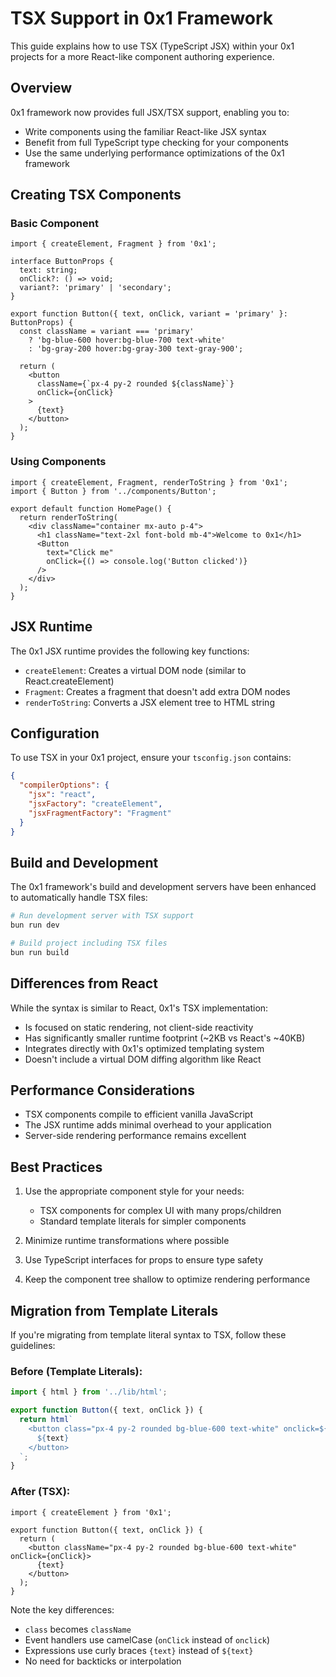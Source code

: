 # TSX Support in 0x1 Framework

This guide explains how to use TSX (TypeScript JSX) within your 0x1 projects for a more React-like component authoring experience.

## Overview

0x1 framework now provides full JSX/TSX support, enabling you to:

- Write components using the familiar React-like JSX syntax
- Benefit from full TypeScript type checking for your components
- Use the same underlying performance optimizations of the 0x1 framework

## Creating TSX Components

### Basic Component

```tsx
import { createElement, Fragment } from '0x1';

interface ButtonProps {
  text: string;
  onClick?: () => void;
  variant?: 'primary' | 'secondary';
}

export function Button({ text, onClick, variant = 'primary' }: ButtonProps) {
  const className = variant === 'primary' 
    ? 'bg-blue-600 hover:bg-blue-700 text-white' 
    : 'bg-gray-200 hover:bg-gray-300 text-gray-900';
    
  return (
    <button 
      className={`px-4 py-2 rounded ${className}`} 
      onClick={onClick}
    >
      {text}
    </button>
  );
}
```

### Using Components

```tsx
import { createElement, Fragment, renderToString } from '0x1';
import { Button } from '../components/Button';

export default function HomePage() {
  return renderToString(
    <div className="container mx-auto p-4">
      <h1 className="text-2xl font-bold mb-4">Welcome to 0x1</h1>
      <Button 
        text="Click me" 
        onClick={() => console.log('Button clicked')} 
      />
    </div>
  );
}
```

## JSX Runtime

The 0x1 JSX runtime provides the following key functions:

- `createElement`: Creates a virtual DOM node (similar to React.createElement)
- `Fragment`: Creates a fragment that doesn't add extra DOM nodes
- `renderToString`: Converts a JSX element tree to HTML string

## Configuration

To use TSX in your 0x1 project, ensure your `tsconfig.json` contains:

```json
{
  "compilerOptions": {
    "jsx": "react",
    "jsxFactory": "createElement",
    "jsxFragmentFactory": "Fragment"
  }
}
```

## Build and Development

The 0x1 framework's build and development servers have been enhanced to automatically handle TSX files:

```bash
# Run development server with TSX support
bun run dev

# Build project including TSX files
bun run build
```

## Differences from React

While the syntax is similar to React, 0x1's TSX implementation:

- Is focused on static rendering, not client-side reactivity
- Has significantly smaller runtime footprint (~2KB vs React's ~40KB)
- Integrates directly with 0x1's optimized templating system
- Doesn't include a virtual DOM diffing algorithm like React

## Performance Considerations

- TSX components compile to efficient vanilla JavaScript
- The JSX runtime adds minimal overhead to your application
- Server-side rendering performance remains excellent

## Best Practices

1. Use the appropriate component style for your needs:
   - TSX components for complex UI with many props/children
   - Standard template literals for simpler components
   
2. Minimize runtime transformations where possible

3. Use TypeScript interfaces for props to ensure type safety

4. Keep the component tree shallow to optimize rendering performance

## Migration from Template Literals

If you're migrating from template literal syntax to TSX, follow these guidelines:

### Before (Template Literals):
```ts
import { html } from '../lib/html';

export function Button({ text, onClick }) {
  return html`
    <button class="px-4 py-2 rounded bg-blue-600 text-white" onclick=${onClick}>
      ${text}
    </button>
  `;
}
```

### After (TSX):
```tsx
import { createElement } from '0x1';

export function Button({ text, onClick }) {
  return (
    <button className="px-4 py-2 rounded bg-blue-600 text-white" onClick={onClick}>
      {text}
    </button>
  );
}
```

Note the key differences:
- `class` becomes `className`
- Event handlers use camelCase (`onClick` instead of `onclick`)
- Expressions use curly braces `{text}` instead of `${text}`
- No need for backticks or interpolation
